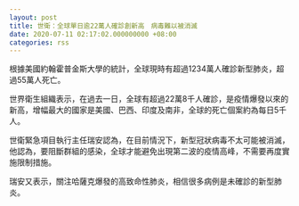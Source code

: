 ```yaml
---
layout: post
title: 世衛：全球單日逾22萬人確診創新高　病毒難以被消滅
date: 2020-07-11 02:17:02.000000000 +08:00
categories: rss
---
```


根據美國約翰霍普金斯大學的統計，全球現時有超過1234萬人確診新型肺炎，超過55萬人死亡。

世界衛生組織表示，在過去一日，全球有超過22萬8千人確診，是疫情爆發以來的新高，增幅最大的國家是美國、巴西、印度及南非，全球的死亡個案約為每日5千人。

世衛緊急項目執行主任瑞安認為，在目前情況下，新型冠狀病毒不太可能被消滅，他認為，要阻斷群組的感染，全球才能避免出現第二波的疫情高峰，不需要再度實施限制措施。

瑞安又表示，關注哈薩克爆發的高致命性肺炎，相信很多病例是未確診的新型肺炎。
